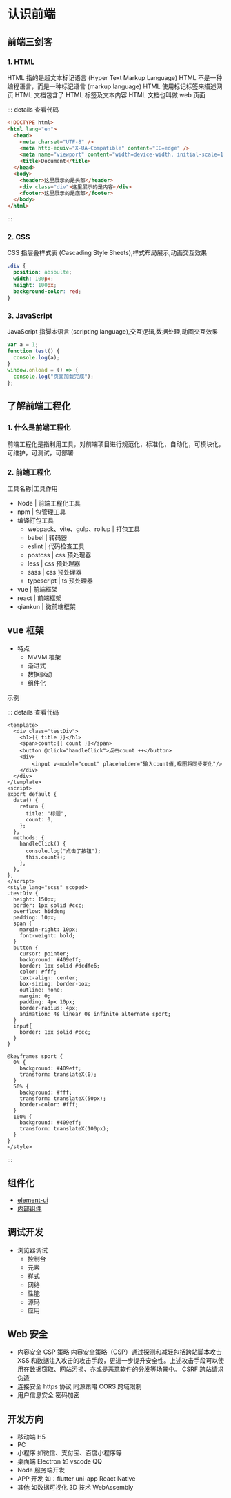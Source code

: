 # 认识前端

## 前端三剑客

### 1. HTML

HTML 指的是超文本标记语言 (Hyper Text Markup Language)
HTML 不是一种编程语言，而是一种标记语言 (markup language)
HTML 使用标记标签来描述网页
HTML 文档包含了 HTML 标签及文本内容
HTML 文档也叫做 web 页面



::: details 查看代码
```html
<!DOCTYPE html>
<html lang="en">
  <head>
    <meta charset="UTF-8" />
    <meta http-equiv="X-UA-Compatible" content="IE=edge" />
    <meta name="viewport" content="width=device-width, initial-scale=1.0" />
    <title>Document</title>
  </head>
  <body>
    <header>这里展示的是头部</header>
    <div class="div">这里展示的是内容</div>
    <footer>这里展示的是底部</footer>
  </body>
</html>
```
:::

### 2. CSS

CSS 指层叠样式表 (Cascading Style Sheets),样式布局展示,动画交互效果

```css
.div {
  position: absoulte;
  width: 100px;
  height: 100px;
  background-color: red;
}
```

### 3. JavaScript

JavaScript 指脚本语言 (scripting language),交互逻辑,数据处理,动画交互效果

```javascript
var a = 1;
function test() {
  console.log(a);
}
window.onload = () => {
  console.log("页面加载完成");
};
```

## 了解前端工程化

### 1. 什么是前端工程化

前端工程化是指利用工具，对前端项目进行规范化，标准化，自动化，可模块化，可维护，可测试，可部署

### 2. 前端工程化

工具名称|工具作用

- Node | 前端工程化工具
- npm | 包管理工具
- 编译打包工具
  - webpack、vite、gulp、rollup | 打包工具
  - babel | 转码器 
  - eslint | 代码检查工具
  - postcss | css 预处理器
  - less | css 预处理器
  - sass | css 预处理器
  - typescript | ts 预处理器
- vue | 前端框架
- react | 前端框架
- qiankun | 微前端框架

## vue  框架

- 特点
  - MVVM 框架
  - 渐进式
  - 数据驱动
  - 组件化

示例
<example-component />



::: details 查看代码
```vue
<template>
  <div class="testDiv">
    <h1>{{ title }}</h1>
    <span>count:{{ count }}</span>  
    <button @click="handleClick">点击count ++</button>
    <div>
        <input v-model="count" placeholder="输入count值,视图将同步变化"/>
    </div>
  </div>
</template>
<script>
export default {
  data() {
    return {
      title: "标题",
      count: 0,
    };
  },
  methods: {
    handleClick() {
      console.log("点击了按钮");
      this.count++;
    },
  },
};
</script>
<style lang="scss" scoped>
.testDiv {
  height: 150px;
  border: 1px solid #ccc;
  overflow: hidden;
  padding: 10px;
  span {
    margin-right: 10px;
    font-weight: bold;
  }
  button {
    cursor: pointer;
    background: #409eff;
    border: 1px solid #dcdfe6;
    color: #fff;
    text-align: center;
    box-sizing: border-box;
    outline: none;
    margin: 0;
    padding: 4px 10px;
    border-radius: 4px;
    animation: 4s linear 0s infinite alternate sport;
  }
  input{
    border: 1px solid #ccc;
  }
}

@keyframes sport {
  0% {
    background: #409eff;
    transform: translateX(0);
  }
  50% {
    background: #fff;
    transform: translateX(50px);
    border-color: #fff;
  }
  100% {
    background: #409eff;
    transform: translateX(100px);
  }
}
</style>
```
::: 
<script setup>
  import exampleComponent from './components/exampleCom.vue'
</script>

## 组件化

+ [element-ui](https://element-plus.org/zh-CN/#/zh-CN)
+ [内部组件](https://kwokronny.gitee.io/element-ui-saas-extend/components/FormAuto.html#%E5%9F%BA%E7%A1%80%E8%A1%A8%E5%8D%95)


## 调试开发

- 浏览器调试
  - 控制台
  - 元素
  - 样式
  - 网络
  - 性能
  - 源码
  - 应用

## Web 安全

- 内容安全 CSP 策略
  内容安全策略（CSP）通过探测和减轻包括跨站脚本攻击 XSS 和数据注入攻击的攻击手段，更进一步提升安全性。上述攻击手段可以使用在数据窃取、网站污损、亦或是恶意软件的分发等场景中。
  CSRF 跨站请求伪造
- 连接安全
  https 协议
  同源策略 CORS 跨域限制
- 用户信息安全
  密码加密

## 开发方向

- 移动端 H5
- PC
- 小程序 如微信、支付宝、百度小程序等
- 桌面端 Electron 如 vscode QQ
- Node 服务端开发
- APP 开发 如：flutter uni-app React Native
- 其他 如数据可视化 3D 技术 WebAssembly